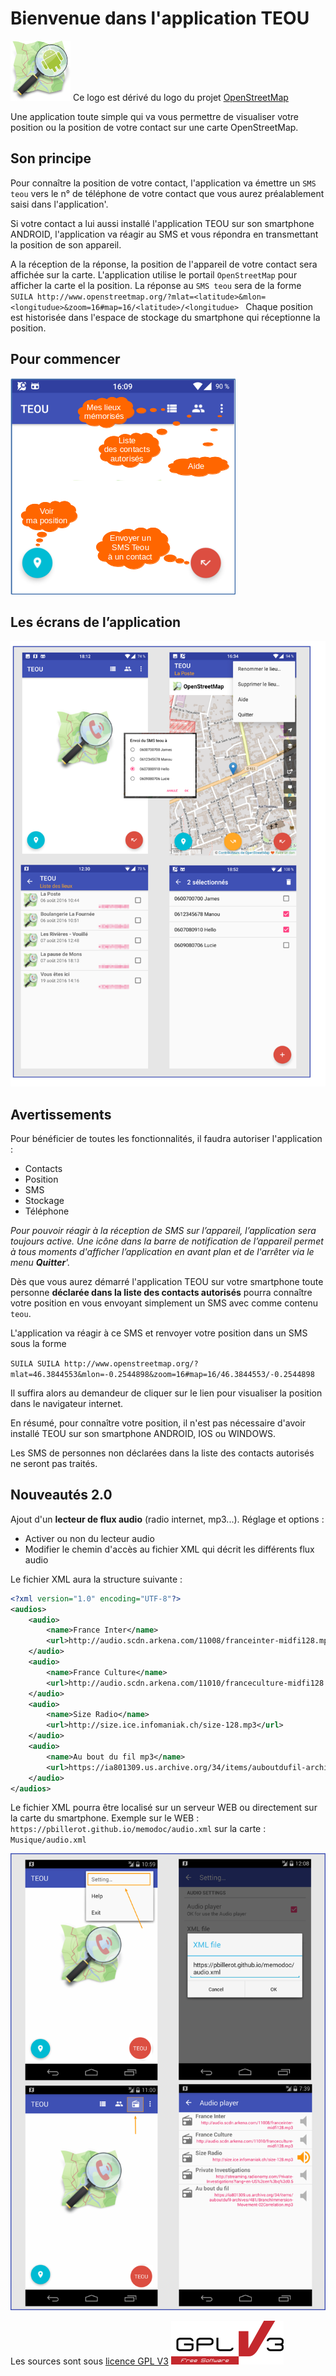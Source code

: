 
# Bienvenue dans l'application TEOU

![](app/src/main/res/drawable-xhdpi/ic_launcher.png)
Ce logo est dérivé du logo du projet [OpenStreetMap](https://commons.wikimedia.org/wiki/File:Openstreetmap_logo.svg)  

Une application toute simple qui va vous permettre de visualiser votre position ou la position de votre contact sur une carte OpenStreetMap.

## Son principe

Pour connaître la position de votre contact, 
l'application va émettre un `SMS teou` vers le n° de téléphone de votre contact 
que vous aurez préalablement saisi dans l'application'.

Si votre contact a lui aussi installé l'application TEOU sur son smartphone ANDROID,
l'application va réagir au SMS et vous répondra en transmettant la position de son appareil.

A la réception de la réponse, la position de l'appareil de votre contact sera affichée sur la carte.
L'application utilise le portail `OpenStreetMap` pour afficher la carte el la position.
La réponse au `SMS teou` sera de la forme 
``
SUILA http://www.openstreetmap.org/?mlat=<latitude>&mlon=<longitudue>&zoom=16#map=16/<latitude>/<longitudue> 
``
Chaque position est historisée dans l'espace de stockage du smartphone qui réceptionne la position.

## Pour commencer

![](atelier/teou_menu-fr.png)

## Les écrans de l’application

![](atelier/teou.png)

## Avertissements

Pour bénéficier de toutes les fonctionnalités, il faudra autoriser l'application :

- Contacts
- Position
- SMS
- Stockage
- Téléphone

_Pour pouvoir réagir à la réception de SMS sur l’appareil, 
l’application sera toujours active. 
Une icône dans la barre de notification de l’appareil permet à tous moments d'afficher l’application en avant plan et de l'arrêter via le menu **Quitter**'._

Dès que vous aurez démarré l'application TEOU sur votre smartphone 
toute personne **déclarée dans la liste des contacts autorisés** pourra connaître votre position en vous envoyant simplement un SMS avec comme contenu `teou`.

L'application va réagir à ce SMS et renvoyer votre position dans un SMS sous la forme

``
SUILA SUILA http://www.openstreetmap.org/?mlat=46.3844553&mlon=-0.2544898&zoom=16#map=16/46.3844553/-0.2544898
``

Il suffira alors au demandeur de cliquer sur le lien pour visualiser la position dans le navigateur internet.

En résumé, pour connaître votre position, il n'est pas nécessaire d'avoir installé TEOU sur son smartphone ANDROID, IOS ou WINDOWS.

Les SMS de personnes non déclarées dans la liste des contacts autorisés ne seront pas traités.


## Nouveautés 2.0
Ajout d'un **lecteur de flux audio** (radio internet, mp3...).
Réglage et options :

- Activer ou non du lecteur audio
- Modifier le chemin d'accès au fichier XML qui décrit les différents flux audio

Le fichier XML aura la structure suivante :
```xml
<?xml version="1.0" encoding="UTF-8"?>
<audios>
	<audio>     
		<name>France Inter</name>
		<url>http://audio.scdn.arkena.com/11008/franceinter-midfi128.mp3</url>
	</audio>
	<audio>     
		<name>France Culture</name>
		<url>http://audio.scdn.arkena.com/11010/franceculture-midfi128.mp3</url>
	</audio>
	<audio>     
		<name>Size Radio</name>
		<url>http://size.ice.infomaniak.ch/size-128.mp3</url>
	</audio>
	<audio>     
		<name>Au bout du fil mp3</name>
		<url>https://ia801309.us.archive.org/34/items/auboutdufil-archives/481/BranchImmersion-Movement-02Correlation.mp3</url>
	</audio>
</audios>
```
Le fichier XML pourra être localisé sur un serveur WEB ou directement sur la carte du smartphone.
Exemple sur le WEB : ``https://pbillerot.github.io/memodoc/audio.xml``
sur la carte : ``Musique/audio.xml``

![](atelier/teou_audio-en.png)

Les sources sont sous [licence GPL V3](http://www.gnu.org/licenses/) ![](atelier/gplv3.png)
